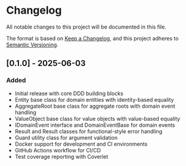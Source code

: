 # Changelog

All notable changes to this project will be documented in this file.

The format is based on [Keep a Changelog](https://keepachangelog.com/en/1.0.0/),
and this project adheres to [Semantic Versioning](https://semver.org/spec/v2.0.0.html).

## [0.1.0] - 2025-06-03

### Added
- Initial release with core DDD building blocks
- Entity<TId> base class for domain entities with identity-based equality
- AggregateRoot<TId> base class for aggregate roots with domain event handling
- ValueObject base class for value objects with value-based equality
- IDomainEvent interface and DomainEventBase for domain events
- Result and Result<T> classes for functional-style error handling
- Guard utility class for argument validation
- Docker support for development and CI environments
- GitHub Actions workflow for CI/CD
- Test coverage reporting with Coverlet 